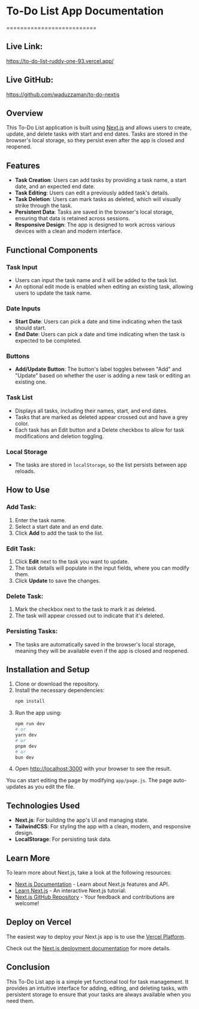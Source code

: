 # To-Do List App Documentation
==========================
## Live Link: 
https://to-do-list-ruddy-one-93.vercel.app/

## Live GitHub: 
https://github.com/waduzzaman/to-do-nextjs

## Overview
This To-Do List application is built using [Next.js](https://nextjs.org) and allows users to create, update, and delete tasks with start and end dates. Tasks are stored in the browser's local storage, so they persist even after the app is closed and reopened.

## Features
- **Task Creation**: Users can add tasks by providing a task name, a start date, and an expected end date.
- **Task Editing**: Users can edit a previously added task's details.
- **Task Deletion**: Users can mark tasks as deleted, which will visually strike through the task.
- **Persistent Data**: Tasks are saved in the browser's local storage, ensuring that data is retained across sessions.
- **Responsive Design**: The app is designed to work across various devices with a clean and modern interface.

## Functional Components

### Task Input
- Users can input the task name and it will be added to the task list.
- An optional edit mode is enabled when editing an existing task, allowing users to update the task name.

### Date Inputs
- **Start Date**: Users can pick a date and time indicating when the task should start.
- **End Date**: Users can pick a date and time indicating when the task is expected to be completed.

### Buttons
- **Add/Update Button**: The button's label toggles between "Add" and "Update" based on whether the user is adding a new task or editing an existing one.

### Task List
- Displays all tasks, including their names, start, and end dates.
- Tasks that are marked as deleted appear crossed out and have a grey color.
- Each task has an Edit button and a Delete checkbox to allow for task modifications and deletion toggling.

### Local Storage
- The tasks are stored in `localStorage`, so the list persists between app reloads.

## How to Use

### Add Task:
1. Enter the task name.
2. Select a start date and an end date.
3. Click **Add** to add the task to the list.

### Edit Task:
1. Click **Edit** next to the task you want to update.
2. The task details will populate in the input fields, where you can modify them.
3. Click **Update** to save the changes.

### Delete Task:
1. Mark the checkbox next to the task to mark it as deleted.
2. The task will appear crossed out to indicate that it's deleted.

### Persisting Tasks:
- The tasks are automatically saved in the browser's local storage, meaning they will be available even if the app is closed and reopened.

## Installation and Setup

1. Clone or download the repository.
2. Install the necessary dependencies:
    ```bash
    npm install
    ```
3. Run the app using:
    ```bash
    npm run dev
    # or
    yarn dev
    # or
    pnpm dev
    # or
    bun dev
    ```
4. Open [http://localhost:3000](http://localhost:3000) with your browser to see the result.

You can start editing the page by modifying `app/page.js`. The page auto-updates as you edit the file.

## Technologies Used
- **Next.js**: For building the app's UI and managing state.
- **TailwindCSS**: For styling the app with a clean, modern, and responsive design.
- **LocalStorage**: For persisting task data.

## Learn More
To learn more about Next.js, take a look at the following resources:
- [Next.js Documentation](https://nextjs.org/docs) - Learn about Next.js features and API.
- [Learn Next.js](https://nextjs.org/learn) - An interactive Next.js tutorial.
- [Next.js GitHub Repository](https://github.com/vercel/next.js) - Your feedback and contributions are welcome!

## Deploy on Vercel
The easiest way to deploy your Next.js app is to use the [Vercel Platform](https://vercel.com/new?utm_medium=default-template&filter=next.js&utm_source=create-next-app&utm_campaign=create-next-app-readme).

Check out the [Next.js deployment documentation](https://nextjs.org/docs/app/building-your-application/deploying) for more details.

## Conclusion
This To-Do List app is a simple yet functional tool for task management. It provides an intuitive interface for adding, editing, and deleting tasks, with persistent storage to ensure that your tasks are always available when you need them.
